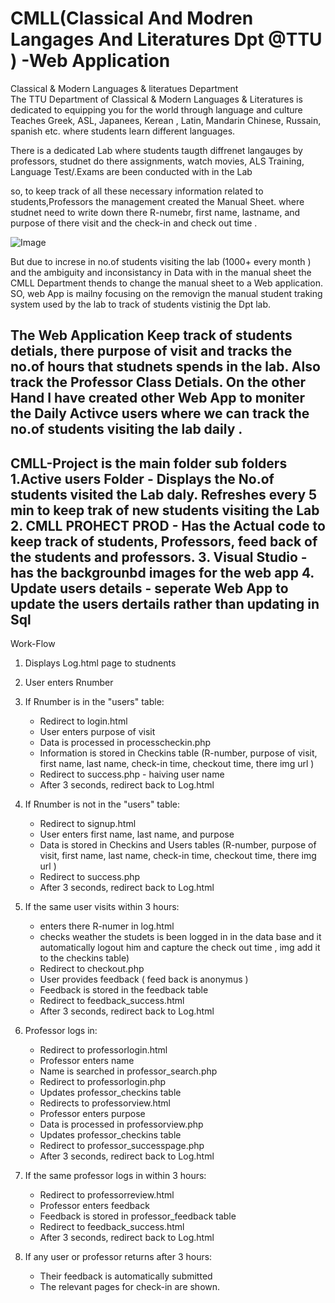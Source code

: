 # CMLL(Classical And Modren Langages And Literatures Dpt @TTU ) -Web Application

Classical & Modern Languages & literatues Department  
The TTU Department of Classical & Modern Languages & Literatures is dedicated to equipping you for the world through language and culture 
Teaches Greek, ASL, Japanees, Kerean , Latin, Mandarin Chinese, Russain, spanish etc. where students learn different languages. 

 There is a dedicated Lab where students taugth diffrenet langauges by professors, studnet do there assignments, watch movies, ALS Training, Language Test/.Exams  are been conducted with in the Lab 

 so, to keep track of all these necessary information related to students,Professors the management created the Manual Sheet. where studnet need to write down there R-numebr, first name, lastname, and purpose of there visit and the check-in and check out time . 
 
![Image](https://github.com/HariMadhamanchi9/CMLL-Project/assets/82075476/a3184dbe-31a5-4653-9e6b-14d0ccc13562)

But due to increse in no.of students visiting the lab (1000+ every month ) and the ambiguity and inconsistancy in Data with in the manual sheet the CMLL Department thends to change the manual sheet to a Web application.  
SO, web App is mailny focusing on the removign the manual student traking system used by the lab to track of students vistinig the Dpt lab. 

The Web Application Keep track of students detials, there purpose of visit and tracks the no.of hours that studnets spends in the lab. Also track the Professor Class Detials. 
On the other Hand I have created other Web App to moniter the Daily Activce users where we can track the no.of students visiting the lab daily . 
-------------------------------------------------------------------
CMLL-Project is the main folder 
sub folders 
1.Active users  Folder - Displays the No.of students visited the Lab daly. Refreshes every 5 min to keep trak of new students visiting the Lab 
2. CMLL PROHECT PROD  - Has the Actual code to keep track of students, Professors, feed back of the students and professors. 
3. Visual Studio   - has the backgrounbd images for the web app
4. Update users details - seperate Web App to update the users dertails rather than updating in Sql 
-----------------------------------------------------------------------------------------------------
Work-Flow
1. Displays  Log.html page to studnents
2. User enters Rnumber
3. If Rnumber is in the "users" table:
   - Redirect to login.html
   - User enters purpose of visit
   - Data is processed in processcheckin.php
   - Information is stored in Checkins table  (R-number, purpose of visit, first name, last name, check-in time, checkout time, there img url  )
   - Redirect to success.php - haiving user name 
   - After 3 seconds, redirect back to Log.html
4. If Rnumber is not in the "users" table:
   - Redirect to signup.html
   - User enters first name, last name, and purpose
   - Data is stored in Checkins and Users tables (R-number, purpose of visit, first name, last name, check-in time, checkout time, there img url  )
   - Redirect to success.php
   - After 3 seconds, redirect back to Log.html
5. If the same user visits within 3 hours:
   - enters there R-numer in log.html
   - checks weather the studets is been logged in in the data base and it automatically logout him and capture the check out time , img add it to the checkins table)
   - Redirect to checkout.php
   - User provides feedback ( feed back is anonymus ) 
   - Feedback is stored in the feedback table
   - Redirect to feedback_success.html
   - After 3 seconds, redirect back to Log.html

6. Professor logs in:
   - Redirect to professorlogin.html
   - Professor enters name
   - Name is searched in professor_search.php
   - Redirect to professorlogin.php
   - Updates professor_checkins table
   - Redirects to professorview.html
   - Professor enters purpose
   - Data is processed in professorview.php
   - Updates professor_checkins table
   - Redirect to professor_successpage.php
   - After 3 seconds, redirect back to Log.html
7. If the same professor logs in within 3 hours:
   - Redirect to professorreview.html
   - Professor enters feedback
   - Feedback is stored in professor_feedback table
   - Redirect to feedback_success.html
   - After 3 seconds, redirect back to Log.html
8. If any user or professor returns after 3 hours:
   - Their feedback is automatically submitted
   - The relevant pages for check-in are shown.



